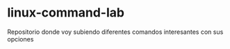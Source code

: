 # linux-command-lab

Repositorio donde voy subiendo diferentes comandos interesantes con sus opciones
